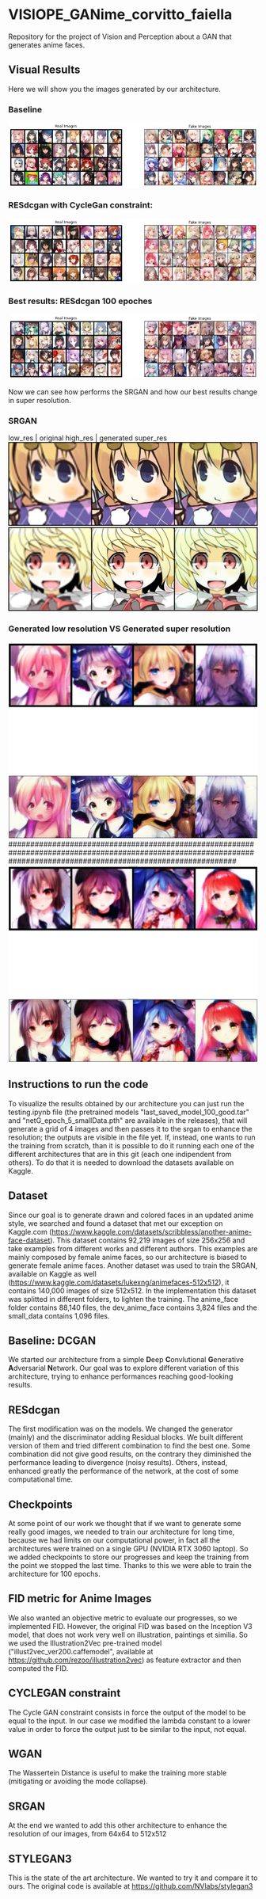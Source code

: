 # VISIOPE_GANime_corvitto_faiella
Repository for the project of Vision and Perception about a GAN that generates anime faces.

## Visual Results
Here we will show you the images generated by our architecture.
### Baseline
![plot](./results/DCGAN/output.png)
### RESdcgan with CycleGan constraint:
![plot](./results/RESdcgan_CGAN/output.png)
### Best results: RESdcgan 100 epoches
![plot](./results/RESdcgan/output100GOOD.png)

Now we can see how performs the SRGAN and how our best results change in super resolution.
### SRGAN
low_res | original high_res | generated super_res
![plot](./results/SRGAN/epoch_5_index_2.png)
![plot](./results/SRGAN/epoch_5_index_4.png)
### Generated low resolution VS Generated super resolution
![plot](./results/low_res_vs_super_res/04.png)
####################################################################################################################################################################
![plot](./results/low_res_vs_super_res/02.png)

## Instructions to run the code
To visualize the results obtained by our architecture you can just run the testing.ipynb file (the pretrained models "last_saved_model_100_good.tar" and "netG_epoch_5_smallData.pth" are available in the releases), that will generate a grid of 4 images and then passes it to the srgan to enhance the resolution; the outputs are visible in the file yet.
If, instead, one wants to run the training from scratch, than it is possible to do it running each one of the different architectures that are in this git (each one indipendent from others). To do that it is needed to download the datasets available on Kaggle.

## Dataset
Since our goal is to generate drawn and colored faces in an updated anime style, we searched and found a dataset that met our exception on Kaggle.com (https://www.kaggle.com/datasets/scribbless/another-anime-face-dataset). This dataset contains 92,219 images of size 256x256 and take examples from different works and different authors. This examples are mainly composed by female anime faces, so our architecture is biased to generate female anime faces.
Another dataset was used to train the SRGAN, available on Kaggle as well (https://www.kaggle.com/datasets/lukexng/animefaces-512x512), it contains 140,000 images of size 512x512. In the implementation this dataset was splitted in different folders, to lighten the training. The anime_face folder contains 88,140 files, the dev_anime_face contains 3,824 files and the small_data contains 1,096 files.

## Baseline: DCGAN
We started our architecture from a simple **D**eep **C**onvlutional **G**enerative **A**dversarial **N**etwork.
Our goal was to explore different variation of this architecture, trying to enhance performances reaching good-looking results.

## RESdcgan
The first modification was on the models. We changed the generator (mainly) and the discriminator adding Residual blocks.
We built different version of them and tried different combination to find the best one.
Some combination did not give good results, on the contrary they diminished the performance leading to divergence (noisy results).
Others, instead, enhanced greatly the performance of the network, at the cost of some computational time.

## Checkpoints
At some point of our work we thought that if we want to generate some really good images, we needed to train our architecture for long time, because we had limits on our computational power, in fact all the architectures were trained on a single GPU (NVIDIA RTX 3060 laptop).
So we added checkpoints to store our progresses and keep the training from the point we stopped the last time.
Thanks to this we were able to train the architecture for 100 epochs.

## FID metric for Anime Images
We also wanted an objective metric to evaluate our progresses, so we implemented FID.
However, the original FID was based on the Inception V3 model, that does not work very well on illustration, paintings et similia.
So we used the Illustration2Vec pre-trained model ("illust2vec_ver200.caffemodel", available at https://github.com/rezoo/illustration2vec) as feature extractor and then computed the FID.

## CYCLEGAN constraint
The Cycle GAN constraint consists in force the output of the model to be equal to the input.
In our case we modified the lambda constant to a lower value in order to force the output just to be similar to the input, not equal.

## WGAN
The Wassertein Distance is useful to make the training more stable (mitigating or avoiding the mode collapse).

## SRGAN
At the end we wanted to add this other architecture to enhance the resolution of our images, from 64x64 to 512x512

## STYLEGAN3
This is the state of the art architecture. We wanted to try it and compare it to ours. The original code is available at https://github.com/NVlabs/stylegan3
